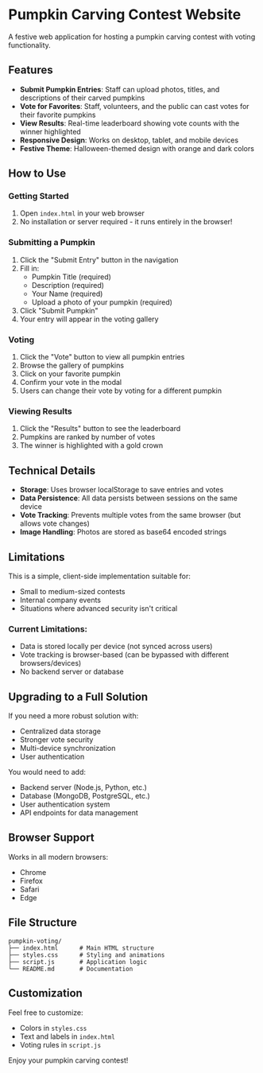 # Pumpkin Carving Contest Website

A festive web application for hosting a pumpkin carving contest with voting functionality.

## Features

- **Submit Pumpkin Entries**: Staff can upload photos, titles, and descriptions of their carved pumpkins
- **Vote for Favorites**: Staff, volunteers, and the public can cast votes for their favorite pumpkins
- **View Results**: Real-time leaderboard showing vote counts with the winner highlighted
- **Responsive Design**: Works on desktop, tablet, and mobile devices
- **Festive Theme**: Halloween-themed design with orange and dark colors

## How to Use

### Getting Started

1. Open `index.html` in your web browser
2. No installation or server required - it runs entirely in the browser!

### Submitting a Pumpkin

1. Click the "Submit Entry" button in the navigation
2. Fill in:
   - Pumpkin Title (required)
   - Description (required)
   - Your Name (required)
   - Upload a photo of your pumpkin (required)
3. Click "Submit Pumpkin"
4. Your entry will appear in the voting gallery

### Voting

1. Click the "Vote" button to view all pumpkin entries
2. Browse the gallery of pumpkins
3. Click on your favorite pumpkin
4. Confirm your vote in the modal
5. Users can change their vote by voting for a different pumpkin

### Viewing Results

1. Click the "Results" button to see the leaderboard
2. Pumpkins are ranked by number of votes
3. The winner is highlighted with a gold crown

## Technical Details

- **Storage**: Uses browser localStorage to save entries and votes
- **Data Persistence**: All data persists between sessions on the same device
- **Vote Tracking**: Prevents multiple votes from the same browser (but allows vote changes)
- **Image Handling**: Photos are stored as base64 encoded strings

## Limitations

This is a simple, client-side implementation suitable for:
- Small to medium-sized contests
- Internal company events
- Situations where advanced security isn't critical

### Current Limitations:

- Data is stored locally per device (not synced across users)
- Vote tracking is browser-based (can be bypassed with different browsers/devices)
- No backend server or database

## Upgrading to a Full Solution

If you need a more robust solution with:
- Centralized data storage
- Stronger vote security
- Multi-device synchronization
- User authentication

You would need to add:
- Backend server (Node.js, Python, etc.)
- Database (MongoDB, PostgreSQL, etc.)
- User authentication system
- API endpoints for data management

## Browser Support

Works in all modern browsers:
- Chrome
- Firefox
- Safari
- Edge

## File Structure

```
pumpkin-voting/
├── index.html      # Main HTML structure
├── styles.css      # Styling and animations
├── script.js       # Application logic
└── README.md       # Documentation
```

## Customization

Feel free to customize:
- Colors in `styles.css`
- Text and labels in `index.html`
- Voting rules in `script.js`

Enjoy your pumpkin carving contest!
